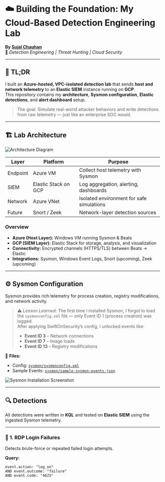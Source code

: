 # ☁️ Building the Foundation: My Cloud-Based Detection Engineering Lab

**By [Sujal Chauhan](#)**  
🎯 *Detection Engineering | Threat Hunting | Cloud Security*

---

## 🧠 TL;DR

I built an **Azure-hosted, VPC-isolated detection lab** that sends **host and network telemetry** to an **Elastic SIEM** instance running on **GCP**.  
This repository contains my **architecture**, **Sysmon configuration**, **Elastic detections**, and **alert dashboard** setup.

> The goal: Simulate real-world attacker behaviors and write detections from raw telemetry — just like an enterprise SOC would.

---

## 🏗️ Lab Architecture

![Architecture Diagram](architecture/cloud-architecture.png)

| Layer | Platform | Purpose |
|-------|-----------|----------|
| Endpoint | Azure VM | Collect host telemetry with Sysmon |
| SIEM | Elastic Stack on GCP | Log aggregation, alerting, dashboards |
| Network | Azure VNet | Isolated environment for safe simulations |
| Future | Snort / Zeek | Network-layer detection sources |

### **Overview**
- **Azure (Host Layer):** Windows VM running Sysmon & Beats  
- **GCP (SIEM Layer):** Elastic Stack for storage, analysis, and visualization  
- **Connectivity:** Encrypted channels (HTTPS/TLS) between Beats → Elastic  
- **Integrations:** Sysmon, Windows Event Logs, Snort (upcoming), Zeek (upcoming)

---

## ⚙️ Sysmon Configuration

Sysmon provides rich telemetry for process creation, registry modifications, and network activity.

> ⚠️ *Lesson Learned:* The first time I installed Sysmon, I forgot to load the `sysmonconfig.xml` file — only Event ID 1 (process creation) was logged.  
> After applying SwiftOnSecurity’s config, I unlocked events like:
> - **Event ID 3** – Network connections  
> - **Event ID 7** – Image loads  
> - **Event ID 13** – Registry modifications  

📁 **Files:**
- Config: [`sysmon/sysmonconfig.xml`](sysmon/sysmonconfig.xml)  
- Sample Events: [`sysmon/sample-sysmon-events.json`](sysmon/sample-sysmon-events.json)

![Sysmon Installation Screenshot](sysmon/sysmon-install.png)

---

## 🔍 Detections

All detections were written in **KQL** and tested on **Elastic SIEM** using the ingested Sysmon telemetry.

---

### 🧩 **1. RDP Login Failures**
Detects brute-force or repeated failed login attempts.

**Query:**
```kql
event.action: "log_on" 
AND event.outcome: "failure" 
AND event.code: "4625"
